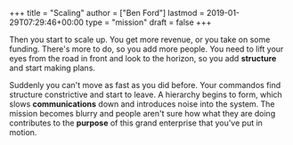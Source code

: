 +++
title = "Scaling"
author = ["Ben Ford"]
lastmod = 2019-01-29T07:29:46+00:00
type = "mission"
draft = false
+++

Then you start to scale up. You get more revenue, or you take on some funding.
There's more to do, so you add more people. You need to lift your eyes from the
road in front and look to the horizon, so you add **structure** and start making
plans.

Suddenly you can't move as fast as you did before. Your commandos find structure
constrictive and start to leave. A hierarchy begins to form, which slows
**communications** down and introduces noise into the system. The mission becomes
blurry and people aren't sure how what they are doing contributes to the **purpose**
of this grand enterprise that you've put in motion.
